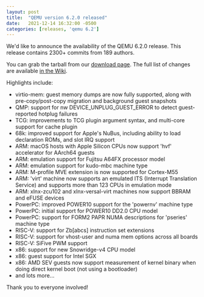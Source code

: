 ```yaml
---
layout: post
title:  "QEMU version 6.2.0 released"
date:   2021-12-14 16:32:00 -0500
categories: [releases, 'qemu 6.2']
---
```

We'd like to announce the availability of the QEMU 6.2.0 release. This release
contains 2300+ commits from 189 authors.

You can grab the tarball from our [download page](https://www.qemu.org/download/#source). The full list of changes are available [in the Wiki](https://wiki.qemu.org/ChangeLog/6.2).

Highlights include:

 * virtio-mem: guest memory dumps are now fully supported, along with pre-copy/post-copy migration and background guest snapshots
 * QMP: support for nw DEVICE_UNPLUG_GUEST_ERROR to detect guest-reported hotplug failures
 * TCG: improvements to TCG plugin argument syntax, and multi-core support for cache plugin
 * 68k: improved support for Apple's NuBus, including ability to load declaration ROMs, and slot IRQ support
 * ARM: macOS hosts with Apple Silicon CPUs now support 'hvf' accelerator for AArch64 guests
 * ARM: emulation support for Fujitsu A64FX processor model
 * ARM: emulation support for kudo-mbc machine type
 * ARM: M-profile MVE extension is now supported for Cortex-M55
 * ARM: 'virt' machine now supports an emulated ITS (Interrupt Translation Service) and supports more than 123 CPUs in emulation mode
 * ARM: xlnx-zcu102 and xlnx-versal-virt machines now support BBRAM and eFUSE devices
 * PowerPC: improved POWER10 support for the 'powernv' machine type
 * PowerPC: initial support for POWER10 DD2.0 CPU model
 * PowerPC: support for FORM2 PAPR NUMA descriptions for 'pseries' machine type
 * RISC-V: support for Zb[abcs] instruction set extensions
 * RISC-V: support for vhost-user and numa mem options across all boards
 * RISC-V: SiFive PWM support
 * x86: support for new Snowridge-v4 CPU model
 * x86: guest support for Intel SGX
 * x86: AMD SEV guests now support measurement of kernel binary when doing direct kernel boot (not using a bootloader)
 * and lots more...

Thank you to everyone involved!
